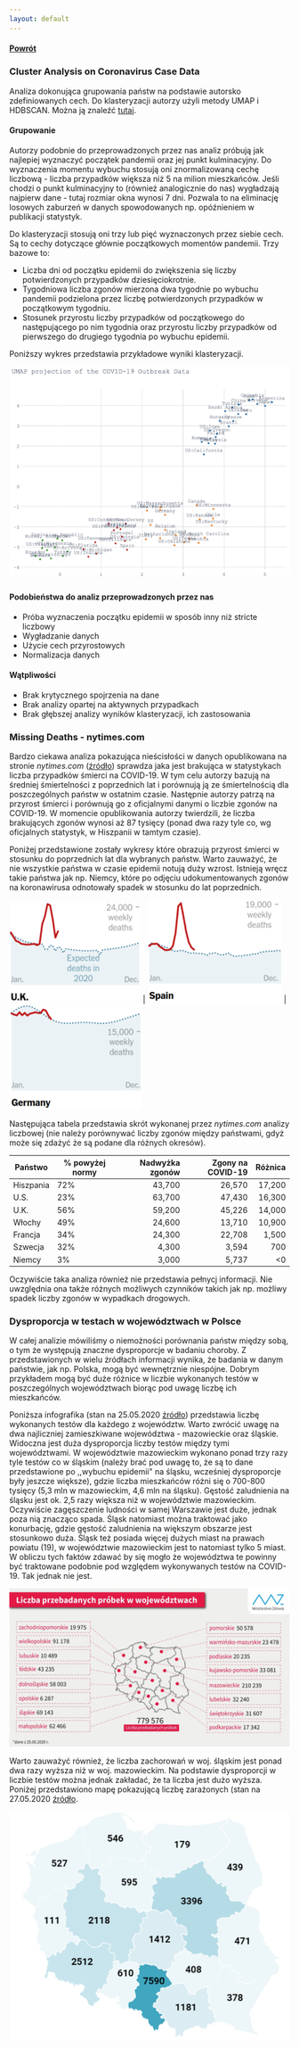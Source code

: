 ```yaml
---
layout: default
---
```

#### [Powrót](./)

### Cluster Analysis on Coronavirus Case Data

Analiza dokonująca grupowania państw na podstawie autorsko zdefiniowanych cech. Do klasteryzacji autorzy użyli metody
UMAP i HDBSCAN.
Można ją znaleźć [tutaj](https://github.com/ploner/coronavirus-clustering).

#### Grupowanie

Autorzy podobnie do przeprowadzonych przez nas analiz próbują jak najlepiej wyznaczyć początek pandemii
oraz jej punkt kulminacyjny. Do wyznaczenia momentu wybuchu stosują oni znormalizowaną cechę liczbową - liczba przypadków
większa niż 5 na milion mieszkańców. Jeśli chodzi o punkt kulminacyjny to (również analogicznie do nas) wygładzają najpierw
dane - tutaj rozmiar okna wynosi 7 dni. Pozwala to na eliminację losowych zaburzeń w danych spowodowanych np. opóźnieniem
w publikacji statystyk.

Do klasteryzacji stosują oni trzy lub pięć wyznaczonych przez siebie cech. Są to cechy dotyczące głównie początkowych
momentów pandemii. Trzy bazowe to:
* Liczba dni od początku epidemii do zwiększenia się liczby potwierdzonych przypadków dziesięciokrotnie.
* Tygodniowa liczba zgonów mierzona dwa tygodnie po wybuchu pandemii podzielona przez liczbę potwierdzonych przypadków
w początkowym tygodniu.
* Stosunek przyrostu liczby przypadków od początkowego do następującego po nim tygodnia oraz przyrostu liczby przypadków
od pierwszego do drugiego tygodnia po wybuchu epidemii.

Poniższy wykres przedstawia przykładowe wyniki klasteryzacji.

![Inna klasteryzacja](./assets/images/plots/innaklasteryzacja.png)

#### Podobieństwa do analiz przeprowadzonych przez nas
* Próba wyznaczenia początku epidemii w sposób inny niż stricte liczbowy
* Wygładzanie danych
* Użycie cech przyrostowych
* Normalizacja danych

#### Wątpliwości
* Brak krytycznego spojrzenia na dane
* Brak analizy opartej na aktywnych przypadkach
* Brak głębszej analizy wyników klasteryzacji, ich zastosowania

### Missing Deaths - nytimes.com

Bardzo ciekawa analiza pokazująca nieścisłości w danych opublikowana na stronie *nytimes.com* ([źródło](https://www.nytimes.com/interactive/2020/04/21/world/coronavirus-missing-deaths.html))
sprawdza jaka jest brakująca w statystykach liczba przypadków śmierci na COVID-19. W tym celu autorzy bazują na średniej
śmiertelności z poprzednich lat i porównują ją ze śmiertelnością dla poszczególnych państw w ostatnim czasie.
Następnie autorzy patrzą na przyrost śmierci i porównują go z oficjalnymi danymi o liczbie zgonów na COVID-19.
W momencie opublikowania autorzy twierdzili, że liczba brakujących zgonów wynosi aż 87 tysięcy 
(ponad dwa razy tyle co, wg oficjalnych statystyk, w Hiszpanii w tamtym czasie).

Poniżej przedstawione zostały wykresy które obrazują przyrost śmierci w stosunku do poprzednich lat dla wybranych państw.
Warto zauważyć, że nie wszystkie państwa w czasie epidemii notują duży wzrost. Istnieją wręcz takie państwa jak np.
Niemcy, które po odjęciu udokumentowanych zgonów na koronawirusa odnotowały spadek w stosunku do lat poprzednich.

![Missing deaths UK](./assets/images/plots/nytimes1.png) | ![Missing deaths Spain](./assets/images/plots/nytimes2.png) | ![Missing deaths Germany](./assets/images/plots/nytimes3.png)

Następująca tabela przedstawia skrót wykonanej przez *nytimes.com* analizy liczbowej 
(nie należy porównywać liczby zgonów między państwami, gdyż może się zdażyć że są podane dla różnych okresów).

| Państwo | % powyżej normy | Nadwyżka zgonów | Zgony na COVID-19 | Różnica |
| ------- | --------------- | --------------: | ----------------: | ------: |
| Hiszpania | 72% | 43,700 | 26,570 | 17,200 |
| U.S. | 23% | 63,700 | 47,430 | 16,300 |
| U.K. | 56% | 59,200 | 45,226 | 14,000 |
| Włochy | 49% | 24,600 | 13,710 | 10,900 |
| Francja | 34% | 24,300 | 22,708 | 1,500 |
| Szwecja | 32% | 4,300 | 3,594 | 700 |
| Niemcy | 3% | 3,000 | 5,737 | <0 |

Oczywiście taka analiza również nie przedstawia pełnycj informacji. Nie uwzględnia ona także różnych możliwych czynników
takich jak np. możliwy spadek liczby zgonów w wypadkach drogowych.

### Dysproporcja w testach w województwach w Polsce

W całej analizie mówiliśmy o niemożności porównania państw między sobą, o tym że występują znaczne dysproporcje w badaniu
choroby. Z przedstawionych w wielu źródłach informacji wynika, że badania w danym państwie, jak np. Polska, mogą być
wewnętrznie niespójne. Dobrym przykładem mogą być duże różnice w liczbie wykonanych testów w poszczególnych województwach
biorąc pod uwagę liczbę ich mieszkańców.

Poniższa infografika (stan na 25.05.2020 [źródło](https://www.medonet.pl/koronawirus/koronawirus-w-polsce,ile-testow-robi-sie-w-poszczegolnych-wojewodztwach--mz-publikuje-dane,artykul,85710032.html))
przedstawia liczbę wykonanych testów dla każdego z województw. Warto zwrócić uwagę na dwa najliczniej zamieszkiwane
województwa - mazowieckie oraz śląskie. Widoczna jest duża dysproporcja liczby testów między tymi województwami.
W województwie mazowieckim wykonano ponad trzy razy tyle testów co w śląskim (należy brać pod uwagę to, że są to dane przedstawione
po ,,wybuchu epidemii" na śląsku, wcześniej dysproporcje były jeszcze większe), gdzie liczba mieszkańców różni się o
700-800 tysięcy (5,3 mln w mazowieckim, 4,6 mln na śląsku). Gęstość zaludnienia na śląsku jest ok. 2,5 razy większa niż
w województwie mazowieckim. Oczywiście zagęszczenie ludności w samej Warszawie jest duże, jednak poza nią znacząco spada.
Śląsk natomiast można traktować jako konurbację, gdzie gęstość zaludnienia na większym obszarze jest stosunkowo duża.
Śląsk też posiada więcej dużych miast na prawach powiatu (19), w województwie mazowieckim jest to natomiast tylko 5 miast.
W obliczu tych faktów zdawać by się mogło że województwa te powinny być traktowane podobnie pod względem wykonywanych testów
na COVID-19. Tak jednak nie jest.

![Testy w Polsce](./assets/images/plots/testypolska.jpg)

Warto zauważyć również, że liczba zachorowań w woj. śląskim jest ponad dwa razy wyższa niż w woj. mazowieckim.
Na podstawie dysproporcji w liczbie testów można jednak zakładać, że ta liczba jest dużo wyższa. Poniżej przedstawiono
mapę pokazującą liczbę zarażonych (stan na 27.05.2020 [źródło](https://tvn24.pl/polska/koronawirus-w-polsce-mapa-zakazen-wykres-ponad-24-tys-zachorowan-ponad-tysiac-osob-nie-zyje-2-czerwca-2020-4344739).

![Przypadki w Polsce](./assets/images/plots/liczbypolska.png)

